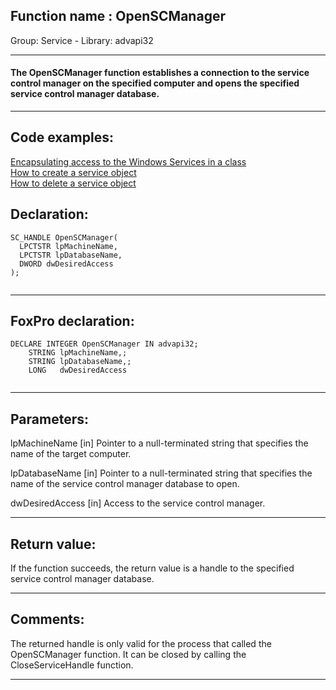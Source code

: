 
## Function name : OpenSCManager
Group: Service - Library: advapi32    
***  


#### The OpenSCManager function establishes a connection to the service control manager on the specified computer and opens the specified service control manager database.

***  


## Code examples:
[Encapsulating access to the Windows Services in a class](../../samples/sample_476.md)  
[How to create a service object](../../samples/sample_517.md)  
[How to delete a service object](../../samples/sample_518.md)  

## Declaration:
```foxpro  
SC_HANDLE OpenSCManager(
  LPCTSTR lpMachineName,
  LPCTSTR lpDatabaseName,
  DWORD dwDesiredAccess
);
  
```  
***  


## FoxPro declaration:
```foxpro  
DECLARE INTEGER OpenSCManager IN advapi32;
	STRING lpMachineName,;
	STRING lpDatabaseName,;
	LONG   dwDesiredAccess
  
```  
***  


## Parameters:
lpMachineName 
[in] Pointer to a null-terminated string that specifies the name of the target computer.

lpDatabaseName 
[in] Pointer to a null-terminated string that specifies the name of the service control manager database to open.

dwDesiredAccess 
[in] Access to the service control manager.  
***  


## Return value:
If the function succeeds, the return value is a handle to the specified service control manager database.  
***  


## Comments:
The returned handle is only valid for the process that called the OpenSCManager function. It can be closed by calling the CloseServiceHandle function.  
  
***  


